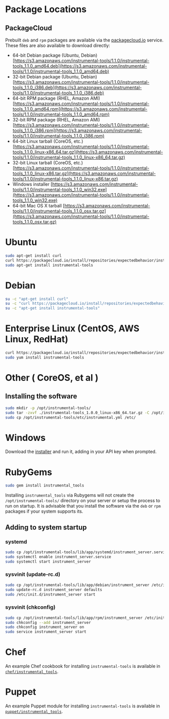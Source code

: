 # Package Locations

## PackageCloud

Prebuilt `deb` and `rpm` packages are available via the [packagecloud.io](https://packagecloud.io/) service. These files are also available to download directly:

* 64-bit Debian package (Ubuntu, Debian) [https://s3.amazonaws.com/instrumental-tools/1.1.0/instrumental-tools_1.1.0_amd64.deb](https://s3.amazonaws.com/instrumental-tools/1.1.0/instrumental-tools_1.1.0_amd64.deb)
* 32-bit Debian package (Ubuntu, Debian) [https://s3.amazonaws.com/instrumental-tools/1.1.0/instrumental-tools_1.1.0_i386.deb](https://s3.amazonaws.com/instrumental-tools/1.1.0/instrumental-tools_1.1.0_i386.deb)
* 64-bit RPM package (RHEL, Amazon AMI) [https://s3.amazonaws.com/instrumental-tools/1.1.0/instrumental-tools_1.1.0_amd64.rpm](https://s3.amazonaws.com/instrumental-tools/1.1.0/instrumental-tools_1.1.0_amd64.rpm)
* 32-bit RPM package (RHEL, Amazon AMI) [https://s3.amazonaws.com/instrumental-tools/1.1.0/instrumental-tools_1.1.0_i386.rpm](https://s3.amazonaws.com/instrumental-tools/1.1.0/instrumental-tools_1.1.0_i386.rpm)
* 64-bit Linux tarball (CoreOS, etc.) [https://s3.amazonaws.com/instrumental-tools/1.1.0/instrumental-tools_1.1.0_linux-x86_64.tar.gz](https://s3.amazonaws.com/instrumental-tools/1.1.0/instrumental-tools_1.1.0_linux-x86_64.tar.gz)
* 32-bit Linux tarball (CoreOS, etc.) [https://s3.amazonaws.com/instrumental-tools/1.1.0/instrumental-tools_1.1.0_linux-x86.tar.gz](https://s3.amazonaws.com/instrumental-tools/1.1.0/instrumental-tools_1.1.0_linux-x86.tar.gz)
* Windows installer [https://s3.amazonaws.com/instrumental-tools/1.1.0/instrumental-tools_1.1.0_win32.exe](https://s3.amazonaws.com/instrumental-tools/1.1.0/instrumental-tools_1.1.0_win32.exe)
* 64-bit Mac OS X tarball [https://s3.amazonaws.com/instrumental-tools/1.1.0/instrumental-tools_1.1.0_osx.tar.gz](https://s3.amazonaws.com/instrumental-tools/1.1.0/instrumental-tools_1.1.0_osx.tar.gz)

# Ubuntu

```sh
sudo apt-get install curl
curl https://packagecloud.io/install/repositories/expectedbehavior/instrumental/script.deb | sudo bash
sudo apt-get install instrumental-tools
```

# Debian

```sh
su -c "apt-get install curl"
su -c "curl https://packagecloud.io/install/repositories/expectedbehavior/instrumental/script.deb | bash"
su -c "apt-get install instrumental-tools"
```

# Enterprise Linux (CentOS, AWS Linux, RedHat)

```sh
curl https://packagecloud.io/install/repositories/expectedbehavior/instrumental/script.rpm | sudo bash
sudo yum install instrumental-tools
```

# Other ( CoreOS, et al )

## Installing the software

```sh
sudo mkdir -p /opt/instrumental-tools/
sudo tar -zxvf ./instrumental-tools_1.0.0_linux-x86_64.tar.gz -C /opt/instrumental-tools/ --strip 1
sudo cp /opt/instrumental-tools/etc/instrumental.yml /etc/
```

# Windows

Download the [installer](https://s3.amazonaws.com/instrumental-tools/1.1.0/instrumental-tools_1.1.0_win32.exe) and run it, adding in your API key when prompted.

# RubyGems

```sh
sudo gem install instrumental_tools
```

Installing `instrumental_tools` via Rubygems will not create the `/opt/instrumental-tools/` directory on your server or setup the process to run on startup. It is advisable that you install the software via the `deb` or `rpm` packages if your system supports its.

## Adding to system startup

### systemd

```sh
sudo cp /opt/instrumental-tools/lib/app/systemd/instrument_server.service  /etc/systemd/system/
sudo systemctl enable instrument_server.service
sudo systemctl start instrument_server
```

### sysvinit (update-rc.d)

```sh
sudo cp /opt/instrumental-tools/lib/app/debian/instrument_server /etc/init.d/
sudo update-rc.d instrument_server defaults
sudo /etc/init.d/instrument_server start
```

### sysvinit (chkconfig)

```sh
sudo cp /opt/instrumental-tools/lib/app/rpm/instrument_server /etc/init.d/
sudo chkconfig --add instrument_server
sudo chkconfig instrument_server on
sudo service instrument_server start
```

# Chef

An example Chef cookbook for installing `instrumental-tools` is available in [`chef/instrumental_tools`](chef/instrumental_tools).

# Puppet

An example Puppet module for installing `instrumental-tools` is available in [`puppet/instrumental_tools`](puppet/instrumental_tools).
